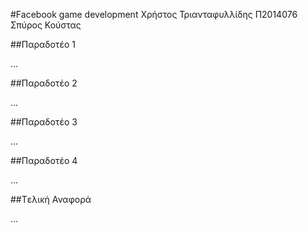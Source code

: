 #Facebook game development
Χρήστος Τριανταφυλλίδης
Π2014076
Σπύρος Κούστας

##Παραδοτέο 1

...

##Παραδοτέο 2

…

##Παραδοτέο 3

...

##Παραδοτέο 4

...

##Tελική Αναφορά

...
